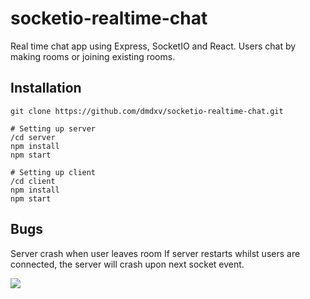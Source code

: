 ﻿# socketio-realtime-chat
Real time chat app using Express, SocketIO and React. Users chat by making rooms or joining existing rooms. 

## Installation 
```
git clone https://github.com/dmdxv/socketio-realtime-chat.git

# Setting up server
/cd server
npm install
npm start

# Setting up client
/cd client
npm install
npm start
```

## Bugs
Server crash when user leaves room
If server restarts whilst users are connected, the server will crash upon next socket event.

![](https://i.gyazo.com/14983077a09e1abc40d158e66263849b.png)

